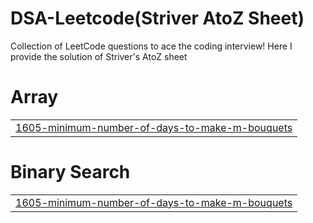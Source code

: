 # DSA-Leetcode(Striver AtoZ Sheet)
Collection of LeetCode questions to ace the coding interview! 
Here I provide the solution of Striver's AtoZ sheet


# Array
|  |
| ------- |
| [1605-minimum-number-of-days-to-make-m-bouquets](https://github.com/silky-modi22/DSA-Leetcode/tree/master/1605-minimum-number-of-days-to-make-m-bouquets) |
# Binary Search
|  |
| ------- |
| [1605-minimum-number-of-days-to-make-m-bouquets](https://github.com/silky-modi22/DSA-Leetcode/tree/master/1605-minimum-number-of-days-to-make-m-bouquets) |